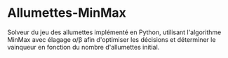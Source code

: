 # Allumettes-MinMax
Solveur du jeu des allumettes implémenté en Python, utilisant l'algorithme MinMax avec élagage α/β afin d'optimiser les décisions et déterminer le vainqueur en fonction du nombre d'allumettes initial.
